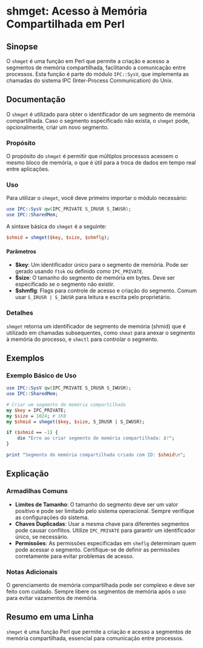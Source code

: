 <!--
Meta Description: # shmget: Acesso à Memória Compartilhada em Perl ## Sinopse O `shmget` é uma função em Perl que permite a criação e acesso a segmentos de memória comp...
Meta Keywords: memória, segmento, para, shmget, compartilhada
-->

# shmget: Acesso à Memória Compartilhada em Perl

## Sinopse
O `shmget` é uma função em Perl que permite a criação e acesso a segmentos de memória compartilhada, facilitando a comunicação entre processos. Esta função é parte do módulo `IPC::SysV`, que implementa as chamadas do sistema IPC (Inter-Process Communication) do Unix.

## Documentação
O `shmget` é utilizado para obter o identificador de um segmento de memória compartilhada. Caso o segmento especificado não exista, o `shmget` pode, opcionalmente, criar um novo segmento. 

### Propósito
O propósito do `shmget` é permitir que múltiplos processos acessem o mesmo bloco de memória, o que é útil para a troca de dados em tempo real entre aplicações.

### Uso
Para utilizar o `shmget`, você deve primeiro importar o módulo necessário:

```perl
use IPC::SysV qw(IPC_PRIVATE S_IRUSR S_IWUSR);
use IPC::SharedMem;
```

A sintaxe básica do `shmget` é a seguinte:

```perl
$shmid = shmget($key, $size, $shmflg);
```

#### Parâmetros
- **$key**: Um identificador único para o segmento de memória. Pode ser gerado usando `ftok` ou definido como `IPC_PRIVATE`.
- **$size**: O tamanho do segmento de memória em bytes. Deve ser especificado se o segmento não existir.
- **$shmflg**: Flags para controle de acesso e criação do segmento. Comum usar `S_IRUSR | S_IWUSR` para leitura e escrita pelo proprietário.

### Detalhes
`shmget` retorna um identificador de segmento de memória (shmid) que é utilizado em chamadas subsequentes, como `shmat` para anexar o segmento à memória do processo, e `shmctl` para controlar o segmento.

## Exemplos
### Exemplo Básico de Uso
```perl
use IPC::SysV qw(IPC_PRIVATE S_IRUSR S_IWUSR);
use IPC::SharedMem;

# Criar um segmento de memória compartilhada
my $key = IPC_PRIVATE;
my $size = 1024; # 1KB
my $shmid = shmget($key, $size, S_IRUSR | S_IWUSR);

if ($shmid == -1) {
    die "Erro ao criar segmento de memória compartilhada: $!";
}

print "Segmento de memória compartilhada criado com ID: $shmid\n";
```

## Explicação
### Armadilhas Comuns
- **Limites de Tamanho**: O tamanho do segmento deve ser um valor positivo e pode ser limitado pelo sistema operacional. Sempre verifique as configurações do sistema.
- **Chaves Duplicadas**: Usar a mesma chave para diferentes segmentos pode causar conflitos. Utilize `IPC_PRIVATE` para garantir um identificador único, se necessário.
- **Permissões**: As permissões especificadas em `shmflg` determinam quem pode acessar o segmento. Certifique-se de definir as permissões corretamente para evitar problemas de acesso.

### Notas Adicionais
O gerenciamento de memória compartilhada pode ser complexo e deve ser feito com cuidado. Sempre libere os segmentos de memória após o uso para evitar vazamentos de memória.

## Resumo em uma Linha
`shmget` é uma função Perl que permite a criação e acesso a segmentos de memória compartilhada, essencial para comunicação entre processos.